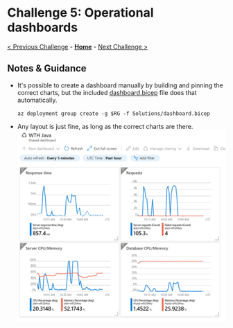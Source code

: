 # Challenge 5: Operational dashboards

[< Previous Challenge](./solution-04.md) - **[Home](./README.md)** - [Next Challenge >](./solution-06.md)

## Notes & Guidance

- It's possible to create a dashboard manually by building and pinning the correct charts, but the included [dashboard.bicep](./Solutions/dashboard.bicep) file does that automatically.

    ```shell
    az deployment group create -g $RG -f Solutions/dashboard.bicep
    ```

- Any layout is just fine, as long as the correct charts are there.
    ![Dashboard](./images/dashboard.png)
